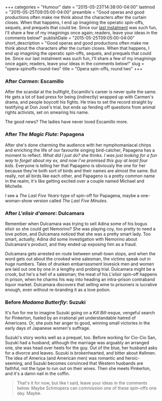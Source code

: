 +++
categories = "Humour"
date = "2015-05-23T14:38:00-04:00"
lastmod = "2015-05-25T09:05:00-04:00"
preamble = "Good operas and good productions often make me think about the characters after the curtain closes. When that happens, I end up imagining the operatic spin-offs, sequels, and prequels that could be. Since our [last instalment](/what-about-schaunard-and-other-opera-spin-offs/) was such fun, I'll share a few of my imaginings once again; readers, leave your ideas in the comments below!"
publishDate = "2015-05-25T09:05:00-04:00"
short_description = "Good operas and good productions often make me think about the characters after the curtain closes. When that happens, I end up imagining the operatic spin-offs, sequels, and prequels that could be. Since our last instalment was such fun, I'll share a few of my imaginings once again; readers, leave your ideas in the comments below!"
slug = "opera-spinoffs-round-two"
title = "Opera spin-offs, round two"
+++

### After *Carmen*: Escamillo

After the scandal at the bullfight, Escamillo's career is never quite the same. He gets a lot of bad press for being (indirectly) wrapped up with Carmen's drama, and people boycott his fights. He tries to set the record straight by testifying at Don José's trial, but ends up fending off questions from animal rights activists, set on smearing his name.

The good news? The ladies have never loved Escamillo more.

### After *The Magic Flute*: Papagena

After she's done charming the audience with her nymphomaniacal chirps and enriching the life of our favourite singing bird-catcher, Papagena has a moment to reflect. *What did I just do?* she thinks. *I was just looking for a fun way to forget about my ex, and now I've promised this guy at least four kids.* Everyone is telling her that Papageno is obviously the one for her because they're both sort of birds and their names are almost the same. But really, not all birds like each other, and Papageno is a pretty common name in the realm; it's like getting excited over a couple named Michael and Michelle.

I see a *The Last Five Years*-type of spin-off for Papagena, maybe a one-woman-show version called *The Last Five Minutes*.

### After *L'elisir d'amore*: Dulcamara

Remember when Dulcamara was trying to sell Adina some of his bogus elixir so she could get Nemorino? She was playing coy, too pretty to need a love potion, and Dulcamara noticed that she was a pretty smart lady. Too smart, actually; Adina did some investigation with Nemorino about Dulcamara's product, and they ended up exposing him as a fraud. 

Dulcamara gets arrested en route between small-town stops, and when the word gets out about the crooked wine salesman, the victims speak out in huge numbers. Tales of drunken embarrassment lovesick men and women are laid out one by one in a lengthy and probing trial. Dulcamara might be a crook, but he's a hell of a salesman; the meat of his *L'elisir* spin-off happens in prison, when he charms his way into heading an intra-prison contraband liquor market. Dulcamara discovers that selling wine to prisoners is lucrative enough, even without re-branding it as a love potion.

### Before *Madama Butterfly*: Suzuki

It's fun for me to imagine Suzuki going on a *Kill Bill*-esque, vengeful search for Pinkerton, fueled by an irrational yet understandable hatred of Americans. Or, she puts her anger to good, winning small victories in the early days of Japanese women's suffrage.

Suzuki's story works well as a prequel, too. Before working for Cio-Cio San, Suzuki had a husband; although the marriage was arguably an arranged one, she was head over heels for the guy. Out of the blue, her husband asks for a divorce and leaves. Suzuki is brokenhearted, and bitter about #allmen. The idea of America (and American men) was romantic and heroic-seeming, and Suzuki becomes convinced that Western husbands are faithful, not the type to run out on their wives. Then she meets Pinkerton, and it's a damn nail in the coffin.

> That's it for now, but like I said, leave your ideas in the comments below. Maybe Schmopera can commission one of these spin-offs one day. Maybe.
